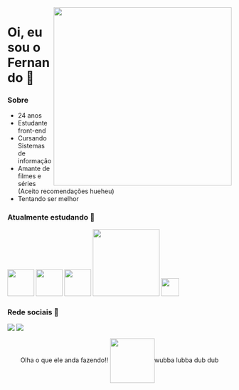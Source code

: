 <img src="https://media0.giphy.com/media/NXzgEkrXOilbi/giphy.webp?cid=ecf05e47zdivsgfll8t53asyvmb00mi4r3jvuyl2ta8y2jv7&rid=giphy.webp&ct=s" min-width="400px" max-width="400px" width="400px" align="right"/>


# Oi, eu sou o Fernando 🖖


### Sobre 

- 24 anos
- Estudante front-end
- Cursando Sistemas de informação
- Amante de filmes e séries (Aceito recomendações hueheu)
- Tentando ser melhor

### Atualmente estudando 👾
<div display="flex"> 
  <img src="https://media2.giphy.com/media/XAxylRMCdpbEWUAvr8/200w.webp?cid=ecf05e4728upete7rz0opot2f3hpr89301x0tqtf3xizxcdh&rid=200w.webp&ct=s" width="60" heigth="50"/> 
  <img src="https://media3.giphy.com/media/fsEaZldNC8A1PJ3mwp/giphy.gif?cid=ecf05e4728upete7rz0opot2f3hpr89301x0tqtf3xizxcdh&rid=giphy.gif&ct=s" width="60" heigth="50"/> 
  <img src="https://media4.giphy.com/media/ln7z2eWriiQAllfVcn/200w.webp?cid=ecf05e47re1vyayngjoaorycfb5qk9r81vusl1gq0gbasxi7&rid=200w.webp&ct=s" width="60" heigth="50"/>

<img src="https://media0.giphy.com/media/iFmw13LV1hHhViPPWz/200w.webp?cid=ecf05e472pl7uhfx2f97cdecw5hd3i50r2not0onrj8rwzyo&rid=200w.webp&ct=s" width="150" heigth="50">

<img src="https://external-content.duckduckgo.com/iu/?u=https%3A%2F%2Ficonape.com%2Fwp-content%2Fpng_logo_vector%2Ffigma-logo.png&f=1&nofb=1" width="40" />
</div>

### Rede sociais 🤝
[<img src="https://img.shields.io/badge/linkedin-%230077B5.svg?&style=for-the-badge&logo=linkedin&logoColor=white" />](https://www.linkedin.com/in/fernando-coelho-mendes/)
[![](https://camo.githubusercontent.com/b3d4671768bd0f9b6c8f410a25a96e0c5a4d135208d8910461e986f97e7985ab/68747470733a2f2f696d672e736869656c64732e696f2f62616467652f496e7374616772616d2d4534343035463f7374796c653d666f722d7468652d6261646765266c6f676f3d696e7374616772616d266c6f676f436f6c6f723d7768697465)](https://www.instagram.com/xnando_mendesx/)

<p align="center"> Olha o que ele anda fazendo!! <img align="center" src="https://media1.giphy.com/media/W1fCWWxDcFK53vpGHg/200w.webp?cid=ecf05e47ugfa1gsjpnohe8kjzusw59xlj5533660bd9bktt8&rid=200w.webp&ct=s" width="100"/>wubba lubba dub dub</p>
 

